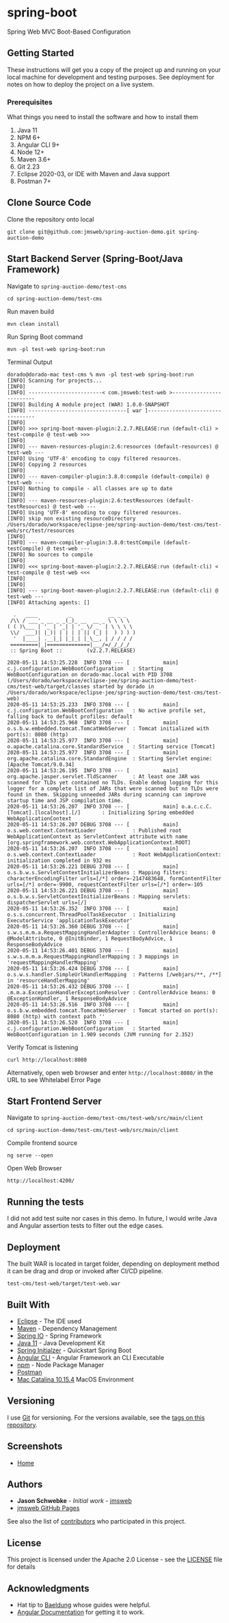 # spring-boot
Spring Web MVC Boot-Based Configuration

## Getting Started

These instructions will get you a copy of the project up and running on your local machine for development and testing purposes. See deployment for notes on how to deploy the project on a live system.

### Prerequisites

What things you need to install the software and how to install them

1. Java 11
2. NPM 6+
3. Angular CLI 9+
4. Node 12+
5. Maven 3.6+
6. Git 2.23
7. Eclipse 2020-03, or IDE with Maven and Java support
8. Postman 7+

## Clone Source Code

Clone the repository onto local
```
git clone git@github.com:jmsweb/spring-auction-demo.git spring-auction-demo
```
## Start Backend Server (Spring-Boot/Java Framework)
Navigate to `spring-auction-demo/test-cms`
```
cd spring-auction-demo/test-cms
```

Run maven build
```
mvn clean install
```

Run Spring Boot command
```
mvn -pl test-web spring-boot:run
```

Terminal Output
```
dorado@dorado-mac test-cms % mvn -pl test-web spring-boot:run
[INFO] Scanning for projects...
[INFO] 
[INFO] ------------------------< com.jmsweb:test-web >-------------------------
[INFO] Building A module project (WAR) 1.0.0-SNAPSHOT
[INFO] --------------------------------[ war ]---------------------------------
[INFO] 
[INFO] >>> spring-boot-maven-plugin:2.2.7.RELEASE:run (default-cli) > test-compile @ test-web >>>
[INFO] 
[INFO] --- maven-resources-plugin:2.6:resources (default-resources) @ test-web ---
[INFO] Using 'UTF-8' encoding to copy filtered resources.
[INFO] Copying 2 resources
[INFO] 
[INFO] --- maven-compiler-plugin:3.8.0:compile (default-compile) @ test-web ---
[INFO] Nothing to compile - all classes are up to date
[INFO] 
[INFO] --- maven-resources-plugin:2.6:testResources (default-testResources) @ test-web ---
[INFO] Using 'UTF-8' encoding to copy filtered resources.
[INFO] skip non existing resourceDirectory /Users/dorado/workspace/eclipse-jee/spring-auction-demo/test-cms/test-web/src/test/resources
[INFO] 
[INFO] --- maven-compiler-plugin:3.8.0:testCompile (default-testCompile) @ test-web ---
[INFO] No sources to compile
[INFO] 
[INFO] <<< spring-boot-maven-plugin:2.2.7.RELEASE:run (default-cli) < test-compile @ test-web <<<
[INFO] 
[INFO] 
[INFO] --- spring-boot-maven-plugin:2.2.7.RELEASE:run (default-cli) @ test-web ---
[INFO] Attaching agents: []

  .   ____          _            __ _ _
 /\\ / ___'_ __ _ _(_)_ __  __ _ \ \ \ \
( ( )\___ | '_ | '_| | '_ \/ _` | \ \ \ \
 \\/  ___)| |_)| | | | | || (_| |  ) ) ) )
  '  |____| .__|_| |_|_| |_\__, | / / / /
 =========|_|==============|___/=/_/_/_/
 :: Spring Boot ::        (v2.2.7.RELEASE)

2020-05-11 14:53:25.228  INFO 3708 --- [           main] c.j.configuration.WebBootConfiguration   : Starting WebBootConfiguration on dorado-mac.local with PID 3708 (/Users/dorado/workspace/eclipse-jee/spring-auction-demo/test-cms/test-web/target/classes started by dorado in /Users/dorado/workspace/eclipse-jee/spring-auction-demo/test-cms/test-web)
2020-05-11 14:53:25.233  INFO 3708 --- [           main] c.j.configuration.WebBootConfiguration   : No active profile set, falling back to default profiles: default
2020-05-11 14:53:25.968  INFO 3708 --- [           main] o.s.b.w.embedded.tomcat.TomcatWebServer  : Tomcat initialized with port(s): 8080 (http)
2020-05-11 14:53:25.977  INFO 3708 --- [           main] o.apache.catalina.core.StandardService   : Starting service [Tomcat]
2020-05-11 14:53:25.977  INFO 3708 --- [           main] org.apache.catalina.core.StandardEngine  : Starting Servlet engine: [Apache Tomcat/9.0.34]
2020-05-11 14:53:26.195  INFO 3708 --- [           main] org.apache.jasper.servlet.TldScanner     : At least one JAR was scanned for TLDs yet contained no TLDs. Enable debug logging for this logger for a complete list of JARs that were scanned but no TLDs were found in them. Skipping unneeded JARs during scanning can improve startup time and JSP compilation time.
2020-05-11 14:53:26.207  INFO 3708 --- [           main] o.a.c.c.C.[Tomcat].[localhost].[/]       : Initializing Spring embedded WebApplicationContext
2020-05-11 14:53:26.207 DEBUG 3708 --- [           main] o.s.web.context.ContextLoader            : Published root WebApplicationContext as ServletContext attribute with name [org.springframework.web.context.WebApplicationContext.ROOT]
2020-05-11 14:53:26.207  INFO 3708 --- [           main] o.s.web.context.ContextLoader            : Root WebApplicationContext: initialization completed in 932 ms
2020-05-11 14:53:26.221 DEBUG 3708 --- [           main] o.s.b.w.s.ServletContextInitializerBeans : Mapping filters: characterEncodingFilter urls=[/*] order=-2147483648, formContentFilter urls=[/*] order=-9900, requestContextFilter urls=[/*] order=-105
2020-05-11 14:53:26.221 DEBUG 3708 --- [           main] o.s.b.w.s.ServletContextInitializerBeans : Mapping servlets: dispatcherServlet urls=[/]
2020-05-11 14:53:26.352  INFO 3708 --- [           main] o.s.s.concurrent.ThreadPoolTaskExecutor  : Initializing ExecutorService 'applicationTaskExecutor'
2020-05-11 14:53:26.360 DEBUG 3708 --- [           main] s.w.s.m.m.a.RequestMappingHandlerAdapter : ControllerAdvice beans: 0 @ModelAttribute, 0 @InitBinder, 1 RequestBodyAdvice, 1 ResponseBodyAdvice
2020-05-11 14:53:26.401 DEBUG 3708 --- [           main] s.w.s.m.m.a.RequestMappingHandlerMapping : 3 mappings in 'requestMappingHandlerMapping'
2020-05-11 14:53:26.424 DEBUG 3708 --- [           main] o.s.w.s.handler.SimpleUrlHandlerMapping  : Patterns [/webjars/**, /**] in 'resourceHandlerMapping'
2020-05-11 14:53:26.432 DEBUG 3708 --- [           main] .m.m.a.ExceptionHandlerExceptionResolver : ControllerAdvice beans: 0 @ExceptionHandler, 1 ResponseBodyAdvice
2020-05-11 14:53:26.516  INFO 3708 --- [           main] o.s.b.w.embedded.tomcat.TomcatWebServer  : Tomcat started on port(s): 8080 (http) with context path ''
2020-05-11 14:53:26.520  INFO 3708 --- [           main] c.j.configuration.WebBootConfiguration   : Started WebBootConfiguration in 1.909 seconds (JVM running for 2.352)
```

Verify Tomcat is listening

```
curl http://localhost:8080
```

Alternatively, open web browser and enter `http://localhost:8080/` in the URL to see Whitelabel Error Page

## Start Frontend Server
Navigate to `spring-auction-demo/test-cms/test-web/src/main/client`

```
cd spring-auction-demo/test-cms/test-web/src/main/client
```

Compile frontend source

```
ng serve --open
```

Open Web Browser

```
http://localhost:4200/
```

## Running the tests

I did not add test suite nor cases in this demo. In future, I would write Java and Angular assertion tests to filter out the edge cases.

## Deployment

The built WAR is located in target folder, depending on deployment method it can be drag and drop or invoked after CI/CD pipeline.

```
test-cms/test-web/target/test-web.war
```

## Built With

* [Eclipse](https://www.eclipse.org/downloads/) - The IDE used
* [Maven](https://maven.apache.org/) - Dependency Management
* [Spring IO](https://spring.io/) - Spring Framework
* [Java 11](https://www.oracle.com/java/technologies/javase-downloads.html) - Java Development Kit
* [Spring Initialzer](https://start.spring.io) - Quickstart Spring Boot
* [Angular CLI](https://cli.angular.io) - Angular Framework an CLI Executable
* [npm](https://www.npmjs.com/get-npm) - Node Package Manager
* [Postman](https://www.postman.com)
* [Mac Catalina 10.15.4](https://www.apple.com/macos/catalina/) MacOS Environment

## Versioning

I use [Git](http://github.com/) for versioning. For the versions available, see the [tags on this repository](https://github.com/jmsweb/spring-auction-demo/tags). 

## Screenshots

* [Home](test-cms/screenshot/home.png)

## Authors

* **Jason Schwebke** - *Initial work* - [jmsweb](https://github.com/jmsweb)
* [jmsweb GitHub Pages](https://jmsweb.github.io)

See also the list of [contributors](https://github.com/jmsweb/spring-boot/contributors) who participated in this project.

## License

This project is licensed under the Apache 2.0 License - see the [LICENSE](LICENSE) file for details

## Acknowledgments

* Hat tip to [Baeldung](https://www.baeldung.com) whose guides were helpful.
* [Angular Documentation](https://angular.io/docs) for getting it to work.
